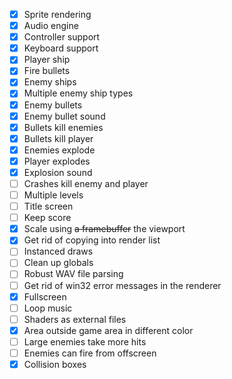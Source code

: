 - [x] Sprite rendering
- [x] Audio engine
- [x] Controller support
- [x] Keyboard support
- [x] Player ship
- [x] Fire bullets
- [x] Enemy ships
- [x] Multiple enemy ship types
- [x] Enemy bullets
- [x] Enemy bullet sound
- [x] Bullets kill enemies
- [x] Bullets kill player
- [x] Enemies explode
- [x] Player explodes
- [x] Explosion sound
- [ ] Crashes kill enemy and player
- [ ] Multiple levels
- [ ] Title screen
- [ ] Keep score
- [x] Scale using ~~a framebuffer~~ the viewport
- [x] Get rid of copying into render list
- [ ] Instanced draws
- [ ] Clean up globals 
- [ ] Robust WAV file parsing
- [ ] Get rid of win32 error messages in the renderer
- [x] Fullscreen
- [ ] Loop music
- [ ] Shaders as external files
- [x] Area outside game area in different color
- [ ] Large enemies take more hits
- [ ] Enemies can fire from offscreen
- [x] Collision boxes